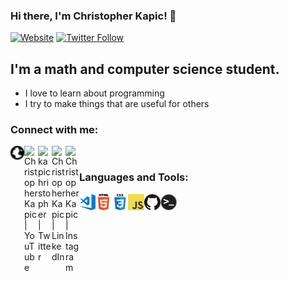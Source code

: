 ### Hi there, I'm Christopher Kapic! 👋

[![Website](https://img.shields.io/website?label=christopherkapic.com&style=for-the-badge&url=https://christopherkapic.com)](https://christopherkapic.com)
[![Twitter Follow](https://img.shields.io/twitter/follow/kapichristopher?color=1DA1F2&logo=twitter&style=for-the-badge)](https://twitter.com/intent/follow?original_referer=https%3A%2F%2Fgithub.com%2Fkapichristopher&screen_name=kapichristopher)

## I'm a math and computer science student.

- I love to learn about programming
- I try to make things that are useful for others


### Connect with me:

[<img align="left" alt="christopherkapic.com" width="22px" src="https://raw.githubusercontent.com/iconic/open-iconic/master/svg/globe.svg" />](https://christopherkapic.com/)
[<img align="left" alt="Christopher Kapic | YouTube" width="22px" src="https://cdn.jsdelivr.net/npm/simple-icons@v3/icons/youtube.svg" />](https://www.youtube.com/channel/UCFawxgQcuPo8jkXvNGTprhA?view_as=subscriber)
[<img align="left" alt="kapichristopher | Twitter" width="22px" src="https://cdn.jsdelivr.net/npm/simple-icons@v3/icons/twitter.svg" />](https://twitter.com/kapichristopher)
[<img align="left" alt="Christopher Kapic | LinkedIn" width="22px" src="https://cdn.jsdelivr.net/npm/simple-icons@v3/icons/linkedin.svg" />](https://www.linkedin.com/in/christopher-kapic/)
[<img align="left" alt="Christopher Kapic | Instagram" width="22px" src="https://cdn.jsdelivr.net/npm/simple-icons@v3/icons/instagram.svg" />](https://instagram.com/christopher.kapic)

<br />

### Languages and Tools:

[<img align="left" alt="Visual Studio Code" width="26px" src="https://raw.githubusercontent.com/github/explore/80688e429a7d4ef2fca1e82350fe8e3517d3494d/topics/visual-studio-code/visual-studio-code.png" />]()
[<img align="left" alt="HTML5" width="26px" src="https://raw.githubusercontent.com/github/explore/80688e429a7d4ef2fca1e82350fe8e3517d3494d/topics/html/html.png" />]()
[<img align="left" alt="CSS3" width="26px" src="https://raw.githubusercontent.com/github/explore/80688e429a7d4ef2fca1e82350fe8e3517d3494d/topics/css/css.png" />]()
[<img align="left" alt="JavaScript" width="26px" src="https://raw.githubusercontent.com/github/explore/80688e429a7d4ef2fca1e82350fe8e3517d3494d/topics/javascript/javascript.png" />]()
[<img align="left" alt="GitHub" width="26px" src="https://raw.githubusercontent.com/github/explore/78df643247d429f6cc873026c0622819ad797942/topics/github/github.png" />]()
[<img align="left" alt="Terminal" width="26px" src="https://raw.githubusercontent.com/github/explore/80688e429a7d4ef2fca1e82350fe8e3517d3494d/topics/terminal/terminal.png" />]()

<!--
**christopher-kapic/christopher-kapic** is a ✨ _special_ ✨ repository because its `README.md` (this file) appears on your GitHub profile.

Here are some ideas to get you started:

- 🔭 I’m currently working on ...
- 🌱 I’m currently learning ...
- 👯 I’m looking to collaborate on ...
- 🤔 I’m looking for help with ...
- 💬 Ask me about ...
- 📫 How to reach me: ...
- 😄 Pronouns: ...
- ⚡ Fun fact: ...
-->
